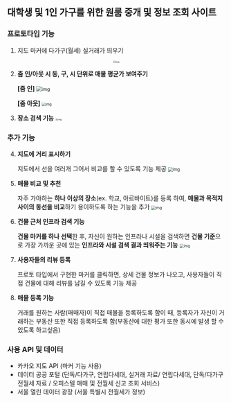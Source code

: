 ## 대학생 및 1인 가구를 위한 원룸 중개 및 정보 조회 사이트



### 프로토타입 기능

1. 지도 마커에 다가구(월세) 실거래가 띄우기
<center><img src="https://lh4.googleusercontent.com/ZYQEZhfBOleSL4ToY0Z05iw5DjuGGfHJ4VU3tbPCClKd_G2YKFr7c3vVXy2EyFtwu6t2xWctCXXMKsvZKt7XDV6YvAdiAaeh9tUANr06pSUUgwW5AH70q5VGk8yd6gNxfHJiq4Ev-6A" alt="img" style="zoom: 35%;" /></center>

   

2. **줌 인/아웃 시 동, 구, 시 단위로 매물 평균가 보여주기**

   **[줌 인]**
   <img src="https://lh3.googleusercontent.com/l_yVKoY68iZfdcUiafZbxMceKfHx43e0h_6LeBsoEwPHPXuVbweLKklBRQcVZKBEvC4UhRPWPG08McNP07AsGvit85J54vrj4mVMe9mtXDfXUuVO8s1ZEb2EGLaBNJEeE9MN1Zlwgo0" alt="img" style="zoom: 78%;" />

   

   **[줌 아웃]**
   <img src="https://lh4.googleusercontent.com/q2CgYn5IFnMg95FDNbbjuzRCEleogKTEJNekuV4vYlkS8IQhJGHSQQ6RfNJj6DZKaUXcijgmrThlzjfPKBpHPKQP4DdRY1poMV3BAAoFjPT5njx5AiHvzS2A31y0Py_m-70MiLtoqFs" alt="img" style="zoom:55%;" />

   

3. **장소 검색 기능**
   <img src="https://lh4.googleusercontent.com/ovTbjXqTx57ltqUORmgmlKr_bbz7TqO-t4YCKt4kJbYBeRz9D4s8TNSWbxOPa6-brzjvv0kI0Zc--R-BEkn3nNZ3_9DztlnQReS1pPCsAvgs44sScn0sU5Srw26LWwAQSmIDzW-S6Zo" alt="img" style="zoom:35%;" />



### 추가 기능

4. **지도에 거리 표시하기**

   지도에서 선을 여러개 그어서 비교를 할 수 있도록 기능 제공
   <img src="https://lh3.googleusercontent.com/v-a0nx4OVbw8INaN4Cfjc5ER-iqv5CtOBXX4JaGWodJk2BJ6yNzTxGqLLsnHB5WbOcWvNtctS2KPJWX1u1Lmtycq6XdXhT45L3h7j-YgH5ITDCECvZlITb_863ESJ4QIr069fvvGNGc" alt="img" style="zoom: 67%;" />

5. **매물 비교 및 추천**

   자주 가야하는 **하나 이상의 장소**(ex. 학교, 아르바이트)를 등록 하여, **매물과 목적지 사이의 동선을 비교**하기 용이하도록 하는 기능을 추가
   <img src="https://lh6.googleusercontent.com/ZPLK2mmxuJyYcNrfZMwaWPe-kYUNURBVWYBzx4jfQ6f7Dzr7aeo0cqlJaOv9DTtDs4-WKuqD2CDycxSSaAIVGMRNHn2fmd4lotScq9rIskYLJJeSu6cHq0dL2-Ck-N_JpExyqcoWCTE" alt="img" style="zoom:60%;" />

   

6. **건물 근처 인프라 검색 기능**

   **건물 마커를 하나 선택**한 후, 자신이 원하는 인프라나 시설을 검색하면 **건물 기준**으로 가장 가까운 곳에 있는 **인프라와 시설 검색 결과 띄워주는 기능**
   <img src="https://lh5.googleusercontent.com/RiWOJBNNLh0Vtw3YhqQVe_g0llK4vizVaVLGkScPcMPcrNvD0FcvPYkXHvRzDQyRenjKBtdGz-CqgztrnUi-Jqo5CGif5z90U2THSLC_I2F7hmbCK5gjmR2_jNSv31K-KCipv8KADEI" alt="img" style="zoom:60%;" />

7. **사용자들의 리뷰 등록**

   프로토 타입에서 구현한 마커를 클릭하면, 상세 건물 정보가 나오고, 사용자들이 직접 건물에 대해 리뷰를 남길 수 있도록 기능 제공
   

8. **매물 등록 기능**

   거래를 원하는 사람(매매자)이 직접 매물을 등록하도록 함이 때, 등록자가 자신이 거래하는 부동산 또한 직접 등록하도록 함(부동산에 대한 평가 또한 동시에 발생 할 수 있도록 하고싶음)



### 사용 API 및 데이터

- 카카오 지도 API (마커 기능 사용)
- 데이터 공공 포털  (단독/다가구, 연립다세대, 실거래 자료/ 연립다세대, 단독/다가구 전월세 자료 / 오피스텔 매매 및 전월세 신고 조회 서비스) 
- 서울 열린 데이터 광장 (서울 특별시 전월세가 정보)

